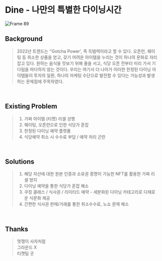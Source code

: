 # Dine - 나만의 특별한 다이닝시간


![Frame 89](https://user-images.githubusercontent.com/97182033/155728940-b0efbefd-43be-42e8-978b-3ebace2dc4cb.png)


## Background

> 2022년 트렌드는 ‘'Gotcha Power', 즉 득템력이라고 할 수 있다. 오픈런, 웨이팅 등 희소한 상품을 얻고, 갖기 어려운 아이템을 누리는 것이 하나의 문화로 자리잡고 있다. 원하는 음식을 맛보기 위해 줄을 서고, 식당 오픈 전부터 미리 가서 기다림을 마다하지 않는 것이다. 우리는 여기서 더 나아가 이러한 한정된 다이닝 아이템들이 투자의 일환, 하나의 마케팅 수단으로 발전할 수 있다는 가능성과 발생하는 문제점에 주목하였다.

&nbsp;

## Existing Problem

>1. 가짜 아이템 (티켓) 리셀 성행
>2. 웨이팅, 오픈런으로 인한 식당가 혼잡
>3. 한정된 다이닝 예약 플랫폼
>4. 식당예약 취소 시 수수료 부담 / 예약 처리 곤란

&nbsp;

## Solutions

>1. 해당 자산에 대한 원본 인증과 소유권 증명이 가능한 NFT를 활용한 가짜 리셀 방지
>2. 다이닝 예약을 통한 식당가 혼잡 해소
>3. 쿠킹 클래스 / 식사권 / 리미티드 예약 - 세분화된 다이닝 카테고리로 다채로운 식문화 제공
>4. 간편한 식사권 판매/거래를 통한 취소수수료, 노쇼 문제 해소

&nbsp;

## Thanks

>멋쟁이 사자처럼  
>그라운드 X  
>티켓팀
>굿
